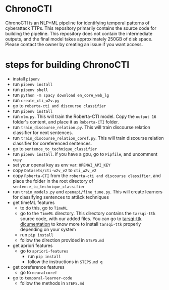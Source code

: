# ChronoCTI
ChronoCTI is an NLP+ML pipeline for identifying temporal patterns of cyberattack TTPs. This repository primarily contains the source code for building the pipeline. This repository does not contain the intermediate outputs, and the final model takes approximately 250GB of disk space. Please contact the owner by creating an issue if you want access. 

# steps for building ChronoCTI
- install `pipenv`
- run `pipenv install`
- run `pipenv shell`
- run `python -m spacy download en_core_web_lg`
- run `create_cti_w2v.py`
- go to `roberta-cti and discourse classifier`
- run `pipenv install`
- run `mlm.py`. This will train the Roberta-CTI model. Copy the `output 16` folder's content, and place it as `Roberta-CTI` folder. 
- run `train_discourse_relation.py`. This will train discourse relation classifier for next sentences. 
- run `train_discourse_relation_coref.py`. This will train discourse relation classifier for coreferenced sentences. 
- go to `sentence_to_technique_classifier`
- run `pipenv install`. if you have a gpu, go to `Pipfile`, and uncomment `cupy`
- set your openai key as env var: `OPENAI_API_KEY`
- copy `Datasets/cti-w2v_v2` to `cti_w2v_v2`
- copy `Roberta-CTI` from the `roberta-cti and discourse classifier`, and place the folder in the root directory of `sentence_to_technique_classifier`
- run `train_models.py` and `openapi/fine_tune.py`. This will create learners for classifying sentences to att&ck techniques
- get timeML features
  - to do this, go to `TimeML`
  - go to the `TimeML` directory. This directory contains the `tarsqi-ttk` source code, with our added files. You can go to [tarsqi-ttk dicumentation](https://tarsqi.github.io/ttk/versions/3.0.1/index.html) to know more to install `tarsqi-ttk` properly depending on your system
  - run `pip install`
  - follow the direction provided in `STEPS.md` 
- get apriori features
  - go to `apriori-features`
    - run `pip install`
    - follow the instructions in `STEPS.md q`
- get coreference features
  - go to `neuralcoref`
- go to `temporal-learner-code`
  - follow the methods in `STEPS.md`

